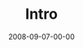 ---
layout: message
category: message
series: "Core Strength"
title: "Intro"
date: 2008-09-07-00-00
message_id: 515
sc-permalink-url: "http://soundcloud.com/crdschurch/core-strength-intro"
audio: "http://s3.amazonaws.com/crossroads-media/messages/audio/Core_Strength_Week1_Intro_9-7-2008.mp3"
audio-duration: "38:40"
notes-description: ""
notes: "http://s3.amazonaws.com/crossroads-media/documents/SN_09_07-08_08.pdf"
notes-title: "Core Strength&#58; Intro (Study Notes)"
program: "http://s3.amazonaws.com/crossroads-media/documents/0906_07Program.pdf"
description: "Brian Tome introduces our Core Strength series by discussing how we can build spiritual strength via the fundamental, three-part regimen of Bible reading, prayer and life in community."
video: "http://s3.amazonaws.com/crossroads-media/messages/video/CoreStrength1-talk.mp4"
video-duration: "35:21"
yt-embed-url: "//www.youtube.com/embed/suJc_eI7C6c"
video-image: "http://s3.amazonaws.com/crossroads-media/images/CoreStrength1-still.jpg"
tag: 
 - tome
 - bible
 - prayer
 - community
 - gymnasts
 - strength
 - exercise
explicit: false
---